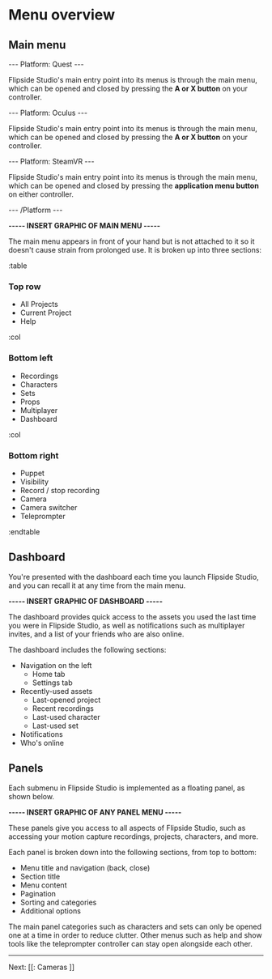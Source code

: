 # Menu overview

## Main menu

--- Platform: Quest ---

Flipside Studio's main entry point into its menus is through the main menu, which can be opened and closed by pressing the **A or X button** on your controller.

--- Platform: Oculus ---

Flipside Studio's main entry point into its menus is through the main menu, which can be opened and closed by pressing the **A or X button** on your controller.

--- Platform: SteamVR ---

Flipside Studio's main entry point into its menus is through the main menu, which can be opened and closed by pressing the **application menu button** on either controller.

--- /Platform ---

**----- INSERT GRAPHIC OF MAIN MENU -----**

The main menu appears in front of your hand but is not attached to it so it doesn't cause strain from prolonged use. It is broken up into three sections:

:table

### Top row

- All Projects
- Current Project
- Help

:col

### Bottom left

- Recordings
- Characters
- Sets
- Props
- Multiplayer
- Dashboard

:col

### Bottom right

- Puppet
- Visibility
- Record / stop recording
- Camera
- Camera switcher
- Teleprompter

:endtable

## Dashboard

You're presented with the dashboard each time you launch Flipside Studio, and you can recall it at any time from the main menu.

**----- INSERT GRAPHIC OF DASHBOARD -----**

The dashboard provides quick access to the assets you used the last time you were in Flipside Studio, as well as notifications such as multiplayer invites, and a list of your friends who are also online.

The dashboard includes the following sections:

- Navigation on the left
  - Home tab
  - Settings tab
- Recently-used assets
  - Last-opened project
  - Recent recordings
  - Last-used character
  - Last-used set
- Notifications
- Who's online

## Panels

Each submenu in Flipside Studio is implemented as a floating panel, as shown below.

**----- INSERT GRAPHIC OF ANY PANEL MENU -----**

These panels give you access to all aspects of Flipside Studio, such as accessing your motion capture recordings, projects, characters, and more.

Each panel is broken down into the following sections, from top to bottom:

- Menu title and navigation (back, close)
- Section title
- Menu content
- Pagination
- Sorting and categories
- Additional options

The main panel categories such as characters and sets can only be opened one at a time in order to reduce clutter. Other menus such as help and show tools like the teleprompter controller can stay open alongside each other.

---

Next: [[: Cameras ]]
